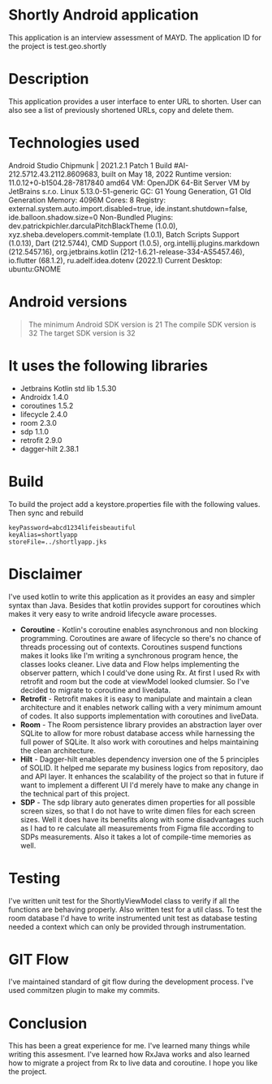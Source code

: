 # Shortly Android application
This application is an interview assessment of MAYD. The application ID for the project is test.geo.shortly

# Description
This application provides a user interface to enter URL to shorten. User can also see a list of
previously shortened URLs, copy and delete them.

# Technologies used
Android Studio Chipmunk | 2021.2.1 Patch 1
Build #AI-212.5712.43.2112.8609683, built on May 18, 2022
Runtime version: 11.0.12+0-b1504.28-7817840 amd64
VM: OpenJDK 64-Bit Server VM by JetBrains s.r.o.
Linux 5.13.0-51-generic
GC: G1 Young Generation, G1 Old Generation
Memory: 4096M
Cores: 8
Registry: external.system.auto.import.disabled=true, ide.instant.shutdown=false, ide.balloon.shadow.size=0
Non-Bundled Plugins: dev.patrickpichler.darculaPitchBlackTheme (1.0.0), xyz.sheba.developers.commit-template (1.0.1), Batch Scripts Support (1.0.13), Dart (212.5744), CMD Support (1.0.5), org.intellij.plugins.markdown (212.5457.16), org.jetbrains.kotlin (212-1.6.21-release-334-AS5457.46), io.flutter (68.1.2), ru.adelf.idea.dotenv (2022.1)
Current Desktop: ubuntu:GNOME

# Android versions
>The minimum Android SDK version is 21
>The compile SDK version is 32
>The target SDK version is 32

# It uses the following libraries
- Jetbrains Kotlin std lib 1.5.30
- Androidx 1.4.0
- coroutines 1.5.2
- lifecycle 2.4.0
- room 2.3.0
- sdp 1.1.0
- retrofit 2.9.0
- dagger-hilt 2.38.1

# Build
To build the project add a keystore.properties file with the following values. Then sync and rebuild
```storePassword=abcd1234lifeisbeautiful
keyPassword=abcd1234lifeisbeautiful
keyAlias=shortlyapp
storeFile=../shortlyapp.jks
```

# Disclaimer
I've used kotlin to write this application as it provides an easy and simpler syntax than Java. Besides that kotlin provides support for coroutines which makes it very easy to write android lifecycle aware processes.
- **Coroutine** - Kotlin's coroutine enables asynchronous and non blocking programming. Coroutines are aware of lifecycle so there's no chance of threads processing out of contexts. Coroutines suspend functions makes it looks like I'm writing a synchronous program hence, the classes looks cleaner. Live data and Flow helps implementing the observer pattern, which I could've done using Rx. At first I used Rx with retrofit and room but the code at viewModel looked clumsier. So I've decided to migrate to coroutine and livedata.
- **Retrofit** - Retrofit makes it is easy to manipulate and maintain a clean architecture and it enables network calling with a very minimum amount of codes. It also supports implementation with coroutines and liveData.
- **Room** - The Room persistence library provides an abstraction layer over SQLite to allow for more robust database access while harnessing the full power of SQLite. It also work with coroutines and helps maintaining the clean architecture.
- **Hilt** - Dagger-hilt enables dependency inversion one of the 5 principles of SOLID. It helped me separate my business logics from repository, dao and API layer. It enhances the scalability of the project so that in future if want to implement a different UI I'd merely have to make any change in the technical part of this project.
- **SDP** - The sdp library auto generates dimen properties for all possible screen sizes, so that I do not have to write dimen files for each screen sizes. Well it does have its benefits along with some disadvantages such as I had to re calculate all measurements from Figma file according to SDPs measurements. Also it takes a lot of compile-time memories as well.

# Testing
I've written unit test for the ShortlyViewModel class to verify if all the functions are behaving properly. Also written test for a util class. To test the room database I'd have to write instrumented unit test as database testing needed a context which can only be provided through instrumentation.

# GIT Flow
I've maintained standard of git flow during the development process. I've used commitzen plugin to make my commits.

# Conclusion
This has been a great experience for me. I've learned many things while writing this assesment. I've learned how RxJava works and also learned how to migrate a project from Rx to live data and coroutine. I hope you like the project.
